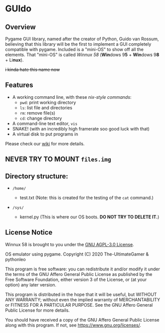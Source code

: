 # GUIdo

## Overview

Pygame GUI library, named after the creator of Python, Guido van Rossum, believing that this library will be the first to implement a GUI completely compatible with pygame. Included is a "mini-OS" to show off all the elements. That "mini-OS" is called *Winnux 58* (**Win**dows 9**5** + **Win**dows 9**8** + Li**nux**).

~~i kinda hate this name now~~

## Features

-   A working command line, with these *nix-style commands*:
    -   `pwd`: print working directory
    -   `ls`: list file and directories
    -   `rm`: remove file(s)
    -   `cd`: change directory
-   A command-line text editor, `vis`
-   SNAKE! (with an incredibly high framerate soo good luck with that)
-   A virtual disk to put programs in

Please check our [wiki](https://github.com/The-UltimateGamer/GUIdo/wiki) for more details.

## NEVER TRY TO MOUNT `files.img`

## Directory structure:
- `/home/`

    - test.txt
    (Note: this is created for the testing of the `cat` command.)

- `/sys/`

    - kernel.py
    (This is where our OS boots. **DO NOT TRY TO DELETE IT.**)

## License Notice

Winnux 58 is brought to you under the [GNU AGPL-3.0 License](https://www.gnu.org/licenses/agpl-3.0.en.html).

OS emulator using pygame.
Copyright (C) 2020 The-UltimateGamer & pythonleo

This program is free software: you can redistribute it and/or modify
it under the terms of the GNU Affero General Public License as
published by the Free Software Foundation, either version 3 of the
License, or (at your option) any later version.

This program is distributed in the hope that it will be useful,
but WITHOUT ANY WARRANTY; without even the implied warranty of
MERCHANTABILITY or FITNESS FOR A PARTICULAR PURPOSE.  See the
GNU Affero General Public License for more details.

You should have received a copy of the GNU Affero General Public License
along with this program.  If not, see <https://www.gnu.org/licenses/>.